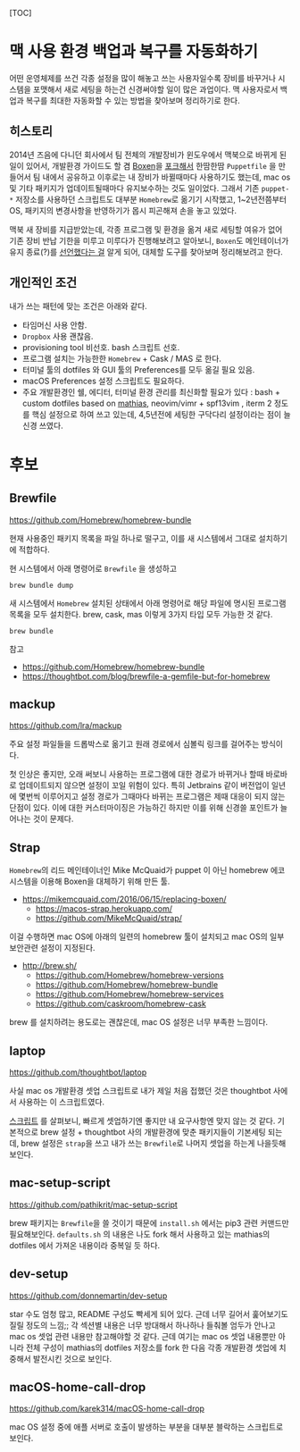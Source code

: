 [TOC]

# 맥 사용 환경 백업과 복구를 자동화하기

어떤 운영체제를 쓰건 각종 설정을 많이 해놓고 쓰는 사용자일수록 장비를 바꾸거나 시스템을 포맷해서 새로 세팅을 하는건 신경써야할 일이 많은 과업이다. 맥 사용자로서 백업과 복구를 최대한 자동화할 수 있는 방법을 찾아보며 정리하기로 한다.


## 히스토리

2014년 즈음에 다니던 회사에서 팀 전체의 개발장비가 윈도우에서 맥북으로 바뀌게 된 일이 있어서, 개발환경 가이드도 할 겸 [Boxen](https://github.com/boxen)을 [포크해서](https://github.com/theand-boxen) 한땀한땀 `Puppetfile` 을 만들어서 팀 내에서 공유하고 이후로는 내 장비가 바뀔때마다 사용하기도 했는데, mac os 및 기타 패키지가 업데이트될때마다 유지보수하는 것도 일이었다. 그래서 기존 `puppet-*` 저장소를 사용하던 스크립트도 대부분 `Homebrew`로 옮기기 시작했고, 1~2년전쯤부터 OS, 패키지의 변경사항을 반영하기가 몹시 피곤해져 손을 놓고 있었다.

맥북 새 장비를 지급받았는데, 각종 프로그램 및 환경을 옮겨 새로 세팅할 여유가 없어 기존 장비 반납 기한을 미루고 미루다가 진행해보려고 알아보니, `Boxen`도 메인테이너가 유지 종료(?)를 [선언했다는 걸](https://github.com/boxen/boxen/issues/224) 알게 되어, 대체할 도구를 찾아보며 정리해보려고 한다.


## 개인적인 조건

내가 쓰는 패턴에 맞는 조건은 아래와 같다.

- 타임머신 사용 안함.
- `Dropbox` 사용 괜찮음.
- provisioning tool 비선호. bash 스크립트 선호.
- 프로그램 설치는 가능한한 `Homebrew` + Cask / MAS 로 한다.
- 터미널 툴의 dotfiles 와 GUI 툴의 Preferences를 모두 옮길 필요 있음.
- macOS Preferences 설정 스크립트도 필요하다.
- 주요 개발환경인 쉘, 에디터, 터미널 환경 관리를 최신화할 필요가 있다 : bash + custom dotfiles based on [mathias](https://github.com/mathiasbynens/dotfiles), neovim/vimr + spf13vim , iterm 2 정도를 핵심 설정으로 하여 쓰고 있는데, 4,5년전에 세팅한 구닥다리 설정이라는 점이 늘 신경 쓰였다.

# 후보

## Brewfile

https://github.com/Homebrew/homebrew-bundle

현재 사용중인 패키지 목록을 파일 하나로 떨구고, 이를 새 시스템에서 그대로 설치하기에 적합하다.

현 시스템에서 아래 명령어로 `Brewfile` 을 생성하고

```
brew bundle dump
```

새 시스템에서 `Homebrew` 설치된 상태에서 아래 명령어로 해당 파일에 명시된 프로그램 목록을 모두 설치한다. brew, cask, mas 이렇게 3가지 타입 모두 가능한 것 같다.

```
brew bundle
```

참고

- https://github.com/Homebrew/homebrew-bundle
- https://thoughtbot.com/blog/brewfile-a-gemfile-but-for-homebrew

## mackup

https://github.com/lra/mackup

주요 설정 파일들을 드롭박스로 옮기고 원래 경로에서 심볼릭 링크를 걸어주는 방식이다.

첫 인상은 좋지만, 오래 써보니 사용하는 프로그램에 대한 경로가 바뀌거나 할때 바로바로 업데이트되지 않으면 설정이 꼬일 위험이 있다. 특히 Jetbrains 같이 버전업이 일년에 몇번씩 이루어지고 설정 경로가 그때마다 바뀌는 프로그램은 제때 대응이 되지 않는 단점이 있다. 이에 대한 커스터마이징은 가능하긴 하지만 이를 위해 신경쓸 포인트가 늘어나는 것이 문제다.


## Strap

`Homebrew`의 리드 메인테이너인 Mike McQuaid가 puppet 이 아닌 homebrew 에코시스템을 이용해 Boxen을 대체하기 위해 만든 툴.

- https://mikemcquaid.com/2016/06/15/replacing-boxen/
  - https://macos-strap.herokuapp.com/
  - https://github.com/MikeMcQuaid/strap/

이걸 수행하면 mac OS에 아래의 일련의 homebrew 툴이 설치되고 mac OS의 일부 보안관련 설정이 지정된다.

- http://brew.sh/
  - https://github.com/Homebrew/homebrew-versions
  - https://github.com/Homebrew/homebrew-bundle
  - https://github.com/Homebrew/homebrew-services
  - https://github.com/caskroom/homebrew-cask

brew 를 설치하려는 용도로는 괜찮은데, mac OS 설정은 너무 부족한 느낌이다.

## laptop

https://github.com/thoughtbot/laptop

사실 mac os 개발환경 셋업 스크립트로 내가 제일 처음 접했던 것은 thoughtbot 사에서 사용하는 이 스크립트였다.

[스크립트](https://github.com/thoughtbot/laptop/blob/master/mac) 를 살펴보니, 빠르게 셋업하기엔 좋지만 내 요구사항엔 맞지 않는 것 같다. 기본적으로 brew 설정 + thoughtbot 사의 개발환경에 맞춘 패키지들이 기본세팅 되는데, brew 설정은 `strap`을 쓰고 내가 쓰는 `Brewfile`로 나머지 셋업을 하는게 나을듯해 보인다.


## mac-setup-script

https://github.com/pathikrit/mac-setup-script

brew 패키지는 `Brewfile`을 쓸 것이기 때문에 `install.sh` 에서는 pip3 관련 커맨드만 필요해보인다. `defaults.sh` 의 내용은 나도 fork 해서 사용하고 있는 mathias의 dotfiles 에서 가져온 내용이라 중복일 듯 하다.


## dev-setup

https://github.com/donnemartin/dev-setup

star 수도 엄청 많고, README 구성도 빡세게 되어 있다. 근데 너무 길어서 훑어보기도 질릴 정도의 느낌;; 각 섹션별 내용은 너무 방대해서 하나하나 들춰볼 엄두가 안나고 mac os 셋업 관련 내용만 참고해야할 것 같다. 근데 여기는 mac os 셋업 내용뿐만 아니라 전체 구성이 mathias의 dotfiles 저장소를 fork 한 다음 각종 개발환경 셋업에 치중해서 발전시킨 것으로 보인다.

## macOS-home-call-drop

https://github.com/karek314/macOS-home-call-drop

mac OS 설정 중에 애플 서버로 호출이 발생하는 부분을 대부분 블락하는 스크립트로 보인다.
